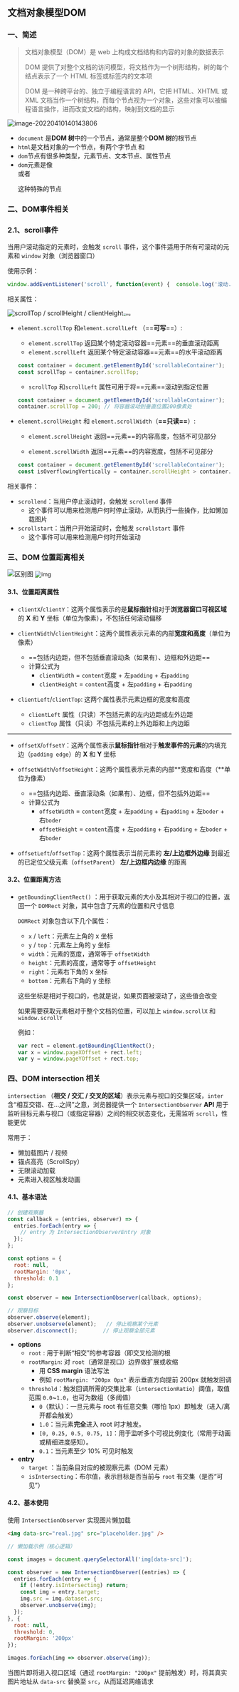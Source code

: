 ## 文档对象模型DOM

### 一、简述

> 文档对象模型（DOM）是 web 上构成文档结构和内容的对象的数据表示
>
> DOM 提供了对整个文档的访问模型，将文档作为一个树形结构，树的每个结点表示了一个 HTML 标签或标签内的文本项
>
> DOM 是一种跨平台的、独立于编程语言的 API，它把 HTML、XHTML 或 XML 文档当作一个树结构，而每个节点视为一个对象，这些对象可以被编程语言操作，进而改变文档的结构，映射到文档的显示

![image-20220410140143806](https://raw.githubusercontent.com/wanglufei561/picture_repo/master/assets/image-20220410140143806.png)

- `document` 是**DOM 树**中的一个节点，通常是整个**DOM 树**的根节点
- `html`是文档对象的一个节点，有两个字节点<head/> 和<body/>
- `dom`节点有很多种类型，元素节点、文本节点、属性节点
- `dom`元素是像<div></div>或者<p/>这种特殊的节点

### 二、DOM事件相关

### 2.1、scroll事件

当用户滚动指定的元素时，会触发 `scroll` 事件，这个事件适用于所有可滚动的元素和 `window` 对象（浏览器窗口）

使用示例：

```javascript
window.addEventListener('scroll', function(event) {  console.log('滚动...'); }); 
```

相关属性：

<img src="https://raw.githubusercontent.com/wanglufei561/picture_repo/master/assets/202405251730710.png" alt="scrollTop / scrollHeight / clientHeight"  /><img src="https://raw.githubusercontent.com/wanglufei561/picture_repo/master/assets/202405251732975.png" alt="img" style="zoom: 40%;" />

- `element.scrollTop` 和`element.scrollLeft` （==**可写**==）:

  - `element.scrollTop` 返回某个特定滚动容器==元素==的垂直滚动距离
  - `element.scrollLeft` 返回某个特定滚动容器==元素==的水平滚动距离

  ```javascript
  const container = document.getElementById('scrollableContainer');
  const scrollTop = container.scrollTop;
  ```

  - `scrollTop` 和`scrollLeft` 属性可用于将==元素==滚动到指定位置

  ```javascript
  const container = document.getElementById('scrollableContainer');
  container.scrollTop = 200; // 将容器滚动到垂直位置200像素处
  ```

- `element.scrollHeight` 和 `element.scrollWidth`（**==只读==**）:

  - `element.scrollHeight` 返回==元素==的内容高度，包括不可见部分

  - `element.scrollWidth` 返回==元素==的内容宽度，包括不可见部分 

    <!--这些属性可用于检查元素是否需要滚动-->

  ```javascript
  const container = document.getElementById('scrollableContainer');
  const isOverflowingVertically = container.scrollHeight > container.clientHeight;
  ```

相关事件：

- `scrollend`：当用户停止滚动时，会触发 `scrollend` 事件
  - 这个事件可以用来检测用户何时停止滚动，从而执行一些操作，比如懒加载图片
- `scrollstart`：当用户开始滚动时，会触发 `scrollstart` 事件
  - 这个事件可以用来检测用户何时开始滚动

### 三、DOM 位置距离相关

<img src="https://raw.githubusercontent.com/wanglufei561/picture_repo/master/assets/202405251737181.png" alt="区别图" />
               <img src="https://raw.githubusercontent.com/wanglufei561/picture_repo/master/assets/202405251737040.png" alt="img" style="zoom:90%;" />

#### 3.1、位置距离属性

- `clientX`/`clientY`：这两个属性表示的是**鼠标指针**相对于**浏览器窗口可视区域**的  **X**  和  **Y**  坐标（单位为像素），不包括任何滚动偏移
- `clientWidth`/`clientHeight`：这两个属性表示元素的内部**宽度和高度**（单位为像素）
  - ==包括内边距，但不包括垂直滚动条（如果有）、边框和外边距==
  - 计算公式为
    - `clientWidth` = `content`宽度 + 左`padding` + 右`padding`
    - `clientHeight` = `content`高度 + 左`padding` + 右`padding` 
- `clientLeft`/`clientTop`: 这两个属性表示元素边框的宽度和高度

  - `clientLeft` 属性（只读）不包括元素的左内边距或左外边距
  - `clientTop` 属性（只读）不包括元素的上外边距和上内边距

------

- `offsetX`/`offsetY`：这两个属性表示**鼠标指针**相对于**触发事件的元素**的内填充边（`padding edge`）的 **X** 和 **Y** 坐标

- `offsetWidth`/`offsetHeight`：这两个属性表示元素的内部**宽度和高度（**单位为像素）

  - ==包括内边距、垂直滚动条（如果有）、边框，但不包括外边距==
  - 计算公式为
    - `offsetWidth` = `content`宽度 + 左`padding` + 右`padding` + 左`boder` + 右`boder`
    - `offsetHeight` = `content`高度 + 左`padding` + 右`padding` + 左`boder` + 右`boder`
- `offsetLeft`/`offsetTop`：这两个属性表示当前元素的 **左/上边框外边缘** 到最近的已定位父级元素（`offsetParent`） **左/上边框内边缘** 的距离 <!--比较常用-->

#### 3.2、位置距离方法

- `getBoundingClientRect()` ：用于获取元素的大小及其相对于视口的位置，返回一个 `DOMRect` 对象，其中包含了元素的位置和尺寸信息

  `DOMRect` 对象包含以下几个属性：

  - `x` / `left`：元素左上角的 x 坐标
  - `y` / `top`：元素左上角的 y 坐标
  - `width`：元素的宽度，通常等于 `offsetWidth` <!--包含内边距、边框、滚动条-->
  - `height`：元素的高度，通常等于 `offsetHeight` <!--包含内边距、边框、滚动条-->
  - `right`：元素右下角的 x 坐标
  - `bottom`：元素右下角的 y 坐标

  这些坐标是相对于视口的，也就是说，如果页面被滚动了，这些值会改变

  如果需要获取元素相对于整个文档的位置，可以加上 `window.scrollX` 和 `window.scrollY`

  例如：

  ```javascript
  var rect = element.getBoundingClientRect();
  var x = window.pageXOffset + rect.left;
  var y = window.pageYOffset + rect.top;
  ```

### 四、DOM intersection 相关

`intersection` （**相交 / 交汇 / 交叉的区域**）表示元素与视口的交集区域，`inter` 含“相互交错、在...之间”之意，浏览器提供一个 `IntersectionObserver` **API** 用于监听目标元素与视口（或指定容器）之间的相交状态变化，无需监听 `scroll`，性能更优

常用于：

- 懒加载图片 / 视频
- 锚点高亮（ScrollSpy）
- 无限滚动加载
- 元素进入视区触发动画

#### 4.1、基本语法

```javascript
// 创建观察器
const callback = (entries, observer) => {
  entries.forEach(entry => {
    // entry 为 IntersectionObserverEntry 对象
  });
};

const options = {
  root: null,
  rootMargin: '0px',
  threshold: 0.1
};

const observer = new IntersectionObserver(callback, options);

// 观察目标
observer.observe(element);
observer.unobserve(element);   // 停止观察某个元素
observer.disconnect();        // 停止观察全部元素
```

- **options**
  - `root` :  用于判断“相交”的参考容器（即交叉检测的根
  - `rootMargin`:  对 `root`（通常是视口）边界做扩展或收缩
    - 用 **CSS margin** 语法写法
    - 例如 `rootMargin: "200px 0px"` 表示垂直方向提前 200px 就触发回调
  - `threshold`：触发回调所需的交集比率（`intersectionRatio`）阈值，取值范围 `0.0`~`1.0`，也可为数组（多阈值）
    - `0`（默认）：一旦元素与 root 有任意交集（哪怕 1px）即触发（进入/离开都会触发）
    - `1.0`：当元素**完全**进入 root 时才触发。
    - `[0, 0.25, 0.5, 0.75, 1]`：用于监听多个可视比例变化（常用于动画或精细进度感知）。
    - `0.1`：当元素至少 10% 可见时触发
- **entry**
  - `target` ：当前条目对应的被观察元素（DOM 元素）
  - `isIntersecting`：布尔值，表示目标是否当前与 `root` 有交集（是否“可见”）

#### 4.2、基本使用

使用 `IntersectionObserver` 实现图片懒加载

```html
<img data-src="real.jpg" src="placeholder.jpg" />
```

```javascript
// 懒加载示例（核心逻辑）

const images = document.querySelectorAll('img[data-src]');

const observer = new IntersectionObserver((entries) => {
  entries.forEach(entry => {
    if (!entry.isIntersecting) return;
    const img = entry.target;
    img.src = img.dataset.src;
    observer.unobserve(img);
  });
}, {
  root: null,
  threshold: 0,
  rootMargin: '200px'
});

images.forEach(img => observer.observe(img));
```

当图片即将进入视口区域（通过 `rootMargin: "200px"` 提前触发）时，将其真实图片地址从 `data-src` 替换至 `src`，从而延迟网络请求



